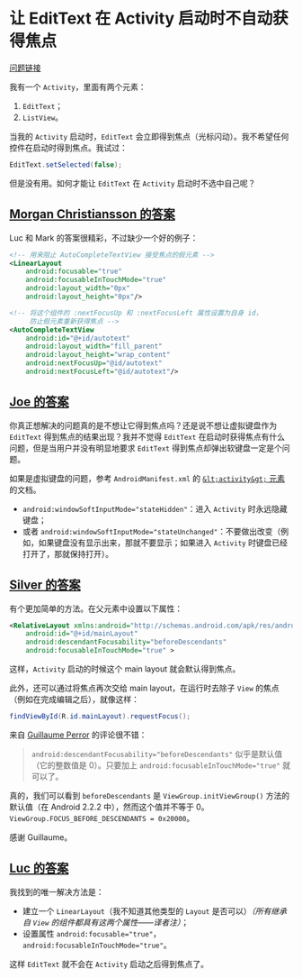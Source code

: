 # 让 EditText 在 Activity 启动时不自动获得焦点

[问题链接](http://stackoverflow.com/questions/1555109/stop-edittext-from-gaining-focus-at-activity-startup)

我有一个 `Activity`，里面有两个元素：

 1. `EditText`；
 2. `ListView`。

当我的 `Activity` 启动时，`EditText` 会立即得到焦点（光标闪动）。我不希望任何控件在启动时得到焦点。我试过：

```java
EditText.setSelected(false);
```

但是没有用。如何才能让 `EditText` 在 `Activity` 启动时不选中自己呢？

## [Morgan Christiansson 的答案](http://stackoverflow.com/questions/1555109/stop-edittext-from-gaining-focus-at-activity-startup/1662088#1662088)

Luc 和 Mark 的答案很精彩，不过缺少一个好的例子：

```xml
<!-- 用来阻止 AutoCompleteTextView 接受焦点的假元素 -->
<LinearLayout
    android:focusable="true"
    android:focusableInTouchMode="true"
    android:layout_width="0px"
    android:layout_height="0px"/>

<!-- 将这个组件的 :nextFocusUp 和 :nextFocusLeft 属性设置为自身 id，
     防止假元素重新获得焦点 -->
<AutoCompleteTextView
    android:id="@+id/autotext"
    android:layout_width="fill_parent"
    android:layout_height="wrap_content"
    android:nextFocusUp="@id/autotext"
    android:nextFocusLeft="@id/autotext"/>
```

## [Joe 的答案](http://stackoverflow.com/questions/1555109/stop-edittext-from-gaining-focus-at-activity-startup/2611031#2611031)

你真正想解决的问题真的是不想让它得到焦点吗？还是说不想让虚拟键盘作为 `EditText` 得到焦点的结果出现？我并不觉得 `EditText` 在启动时获得焦点有什么问题，但是当用户并没有明显地要求 `EditText` 得到焦点却弹出软键盘一定是个问题。

如果是虚拟键盘的问题，参考 `AndroidManifest.xml` 的 [`&lt;activity&gt;` 元素](http://developer.android.com/intl/zh-CN/guide/topics/manifest/activity-element.html#wsoft)的文档。

 - `android:windowSoftInputMode="stateHidden"`：进入 `Activity` 时永远隐藏键盘；
 - 或者 `android:windowSoftInputMode="stateUnchanged"`：不要做出改变（例如，如果键盘没有显示出来，那就不要显示；如果进入 `Activity` 时键盘已经打开了，那就保持打开）。

## [Silver 的答案](http://stackoverflow.com/questions/1555109/stop-edittext-from-gaining-focus-at-activity-startup/8639921#8639921)

有个更加简单的方法。在父元素中设置以下属性：

```xml
<RelativeLayout xmlns:android="http://schemas.android.com/apk/res/android"
    android:id="@+id/mainLayout"
    android:descendantFocusability="beforeDescendants"
    android:focusableInTouchMode="true" >
```

这样，`Activity` 启动的时候这个 main layout 就会默认得到焦点。

此外，还可以通过将焦点再次交给 main layout，在运行时去除子 `View` 的焦点（例如在完成编辑之后），就像这样：

```java
findViewById(R.id.mainLayout).requestFocus();
```

来自 [Guillaume Perror](http://stackoverflow.com/users/598520/guillaume-perrot) 的评论很不错：

> `android:descendantFocusability="beforeDescendants"` 似乎是默认值（它的整数值是 0）。只要加上 `android:focusableInTouchMode="true"` 就可以了。

真的，我们可以看到 `beforeDescendants` 是 `ViewGroup.initViewGroup()` 方法的默认值（在 Android 2.2.2 中），然而这个值并不等于 0。`ViewGroup.FOCUS_BEFORE_DESCENDANTS = 0x20000`。

感谢 Guillaume。

## [Luc 的答案](http://stackoverflow.com/questions/1555109/stop-edittext-from-gaining-focus-at-activity-startup/1612017#1612017)

我找到的唯一解决方法是：

 - 建立一个 `LinearLayout`（我不知道其他类型的 `Layout` 是否可以）*（所有继承自 `View` 的组件都具有这两个属性——译者注）*；
 - 设置属性 `android:focusable="true"`，`android:focusableInTouchMode="true"`。

这样 `EditText` 就不会在 `Activity` 启动之后得到焦点了。

